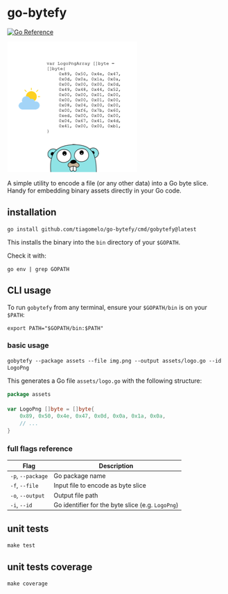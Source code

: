 # go-bytefy

[![Go Reference](https://pkg.go.dev/badge/github.com/tiagomelo/go-bytefy.svg)](https://pkg.go.dev/github.com/tiagomelo/go-bytefy)

![logo](go-bytefy-logo.png)

A simple utility to encode a file (or any other data) into a Go byte slice.  
Handy for embedding binary assets directly in your Go code.

## installation

```
go install github.com/tiagomelo/go-bytefy/cmd/gobytefy@latest
```

This installs the binary into the `bin` directory of your `$GOPATH`.

Check it with:

```
go env | grep GOPATH
```

## CLI usage

To run `gobytefy` from any terminal, ensure your `$GOPATH/bin` is on your `$PATH`:

```
export PATH="$GOPATH/bin:$PATH"
```

### basic usage

```
gobytefy --package assets --file img.png --output assets/logo.go --id LogoPng
````

This generates a Go file `assets/logo.go` with the following structure:

```go
package assets

var LogoPng []byte = []byte{
	0x89, 0x50, 0x4e, 0x47, 0x0d, 0x0a, 0x1a, 0x0a,
	// ...
}
```

### full flags reference

| Flag              | Description                                        |
| ----------------- | -------------------------------------------------- |
| `-p`, `--package` | Go package name                                    |
| `-f`, `--file`   | Input file to encode as byte slice                  |
| `-o`, `--output`  | Output file path                                   |
| `-i`, `--id`      | Go identifier for the byte slice (e.g. `LogoPng`)  |

## unit tests

```
make test
```

## unit tests coverage

```
make coverage
```